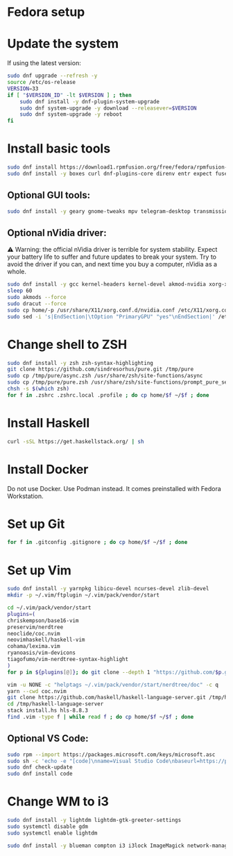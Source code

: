 Fedora setup
============

# Update the system
If using the latest version:
```sh
sudo dnf upgrade --refresh -y
source /etc/os-release
VERSION=33
if [ "$VERSION_ID" -lt $VERSION ] ; then
    sudo dnf install -y dnf-plugin-system-upgrade
    sudo dnf system-upgrade -y download --releasever=$VERSION
    sudo dnf system-upgrade -y reboot
fi
```

# Install basic tools
```sh
sudo dnf install https://download1.rpmfusion.org/free/fedora/rpmfusion-free-release-$(rpm -E %fedora).noarch.rpm https://download1.rpmfusion.org/nonfree/fedora/rpmfusion-nonfree-release-$(rpm -E %fedora).noarch.rpm
sudo dnf install -y boxes curl dnf-plugins-core direnv entr expect fuse-exfat fuse-sshfs git git-credential-libsecret httpie jq make moreutils the_silver_searcher util-linux-user vim wget
```
## Optional GUI tools:
```sh
sudo dnf install -y geary gnome-tweaks mpv telegram-desktop transmission-gtk transmission-remote-gtk vim-X11 yaru-theme clipq
```

## Optional nVidia driver:
⚠️ Warning: the official nVidia driver is terrible for system stability. Expect your battery life to suffer and future updates to break your system. Try to avoid the driver if you can, and next time you buy a computer, nVidia as a whole.
```sh
sudo dnf install -y gcc kernel-headers kernel-devel akmod-nvidia xorg-x11-drv-nvidia xorg-x11-drv-nvidia-libs xorg-x11-drv-nvidia-libs.i686
sleep 60
sudo akmods --force
sudo dracut --force
sudo cp home/-p /usr/share/X11/xorg.conf.d/nvidia.conf /etc/X11/xorg.conf.d/nvidia.conf
sudo sed -i 's|EndSection|\tOption "PrimaryGPU" "yes"\nEndSection|' /etc/X11/xorg.conf.d/nvidia.conf
```

# Change shell to ZSH
```sh
sudo dnf install -y zsh zsh-syntax-highlighting
git clone https://github.com/sindresorhus/pure.git /tmp/pure
sudo cp /tmp/pure/async.zsh /usr/share/zsh/site-functions/async
sudo cp /tmp/pure/pure.zsh /usr/share/zsh/site-functions/prompt_pure_setup
chsh -s $(which zsh)
for f in .zshrc .zshrc.local .profile ; do cp home/$f ~/$f ; done
```

# Install Haskell
```sh
curl -sSL https://get.haskellstack.org/ | sh
```

# Install Docker
Do not use Docker. Use Podman instead. It comes preinstalled with Fedora Workstation.

# Set up Git
```sh
for f in .gitconfig .gitignore ; do cp home/$f ~/$f ; done
```

# Set up Vim
```sh
sudo dnf install -y yarnpkg libicu-devel ncurses-devel zlib-devel
mkdir -p ~/.vim/ftplugin ~/.vim/pack/vendor/start

cd ~/.vim/pack/vendor/start
plugins=(
chriskempson/base16-vim
preservim/nerdtree
neoclide/coc.nvim
neovimhaskell/haskell-vim
cohama/lexima.vim
ryanoasis/vim-devicons
tiagofumo/vim-nerdtree-syntax-highlight
)
for p in ${plugins[@]}; do git clone --depth 1 "https://github.com/$p.git"; done

vim -u NONE -c "helptags ~/.vim/pack/vendor/start/nerdtree/doc" -c q
yarn --cwd coc.nvim
git clone https://github.com/haskell/haskell-language-server.git /tmp/haskell-language-server
cd /tmp/haskell-language-server
stack install.hs hls-8.8.3
find .vim -type f | while read f ; do cp home/$f ~/$f ; done
```

## Optional VS Code:
```sh
sudo rpm --import https://packages.microsoft.com/keys/microsoft.asc
sudo sh -c 'echo -e "[code]\nname=Visual Studio Code\nbaseurl=https://packages.microsoft.com/yumrepos/vscode\nenabled=1\ngpgcheck=1\ngpgkey=https://packages.microsoft.com/keys/microsoft.asc" > /etc/yum.repos.d/vscode.repo'
sudo dnf check-update
sudo dnf install code
```

# Change WM to i3
```sh
sudo dnf install -y lightdm lightdm-gtk-greeter-settings
sudo systemctl disable gdm
sudo systemctl enable lightdm

sudo dnf install -y blueman compton i3 i3lock ImageMagick network-manager-applet scrot @xfce-desktop-environment ulauncher
```
